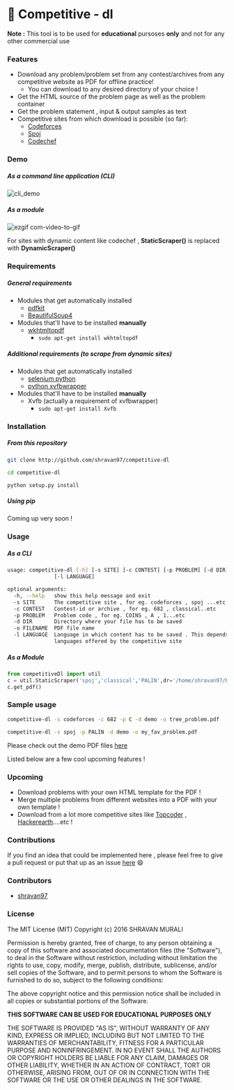 # :file_folder: Competitive - dl

**Note :** This tool is to be used for **educational** pursoses **only** and not for any other commercial use

### Features
- Download any problem/problem set from any contest/archives from any competitive website as PDF for offline practice!
	* You can download to any desired directory of your choice !
- Get the HTML source of the problem page as well as the problem container
- Get the problem statement , input & output samples as text  
- Competitive sites from which download is possible (so far):
	* [Codeforces](http://codeforces.com)
	* [Spoj](http://spoj.com)
	* [Codechef](http://codechef.com)  

### Demo
##### As a command line application (CLI)

![cli_demo](https://cloud.githubusercontent.com/assets/10980285/16903220/75f5e1d4-4c95-11e6-87b4-92a1b49605a5.gif)  

##### As a module
![ezgif com-video-to-gif](https://cloud.githubusercontent.com/assets/10980285/16902720/b3dcdcb6-4c84-11e6-836f-f5af79642763.gif)  

For sites with dynamic content like codechef , **StaticScraper()** is replaced with **DynamicScraper()**  

### Requirements
##### General requirements
- Modules that get automatically installed
	- [pdfkit](https://pypi.python.org/pypi/pdfkit)
	- [BeautifulSoup4](https://www.crummy.com/software/BeautifulSoup/bs4/doc/)
- Modules that'll have to be installed **manually**
	- [wkhtmltopdf](wkhtmltopdf.org)
		- ``` sudo apt-get install wkhtmltopdf 	```  

##### Additional requirements (to scrape from dynamic sites)
- Modules that get automatically installed
	- [selenium python](http://selenium-python.readthedocs.io/installation.html)
	- [python xvfbwrapper](https://pypi.python.org/pypi/xvfbwrapper/0.2.8)
- Modules that'll have to be installed **manually**
	- Xvfb (actually a requirement of xvfbwrapper)
		- ```sudo apt-get install Xvfb ```

### Installation
##### From this repository
```sh
git clone http://github.com/shravan97/competitive-dl 

```  

```sh
cd competitive-dl 

```  

```sh
python setup.py install  

```  
##### Using pip
Coming up very soon !  


### Usage
##### As a CLI
```sh
usage: competitive-dl [-h] [-s SITE] [-c CONTEST] [-p PROBLEM] [-d DIR] [-o FILENAME]
               [-l LANGUAGE]

optional arguments:
  -h, --help   show this help message and exit
  -s SITE      The competitive site , for eg. codeforces , spoj ...etc
  -c CONTEST   Contest-id or archive , for eg. 682 , classical..etc
  -p PROBLEM   Problem code , for eg. COINS , A , 1...etc
  -d DIR       Directory where your file has to be saved
  -o FILENAME  PDF file name
  -l LANGUAGE  Language in which content has to be saved . This depends on the
               languages offered by the competitive site
```  
##### As a Module

```python
from competitiveDl import util
c = util.StaticScraper('spoj','classical','PALIN',dr='/home/shravan97/Desktop/',out='favourite.gif')
c.get_pdf()

```
### Sample usage
```sh
competitive-dl -s codeforces -c 682 -p C -d demo -o tree_problem.pdf 

```  

```sh
competitive-dl -s spoj -p PALIN -d demo -o my_fav_problem.pdf 

```  
  
Please check out the demo PDF files [here](http://github.com/shravan97/competitive-dl/tree/master/demo)


Listed below are a few cool upcoming features !

### Upcoming
- Download problems with your own HTML template for the PDF !
- Merge multiple problems from different websites into a PDF with your own template !
- Download from a lot more competitive sites like [Topcoder](http://topcoder.com) , 
[Hackerearth](http://hackerearth.com)....etc !  

### Contributions
If you find an idea that could be implemented here , please feel free to give a pull request or put that up as an issue [here](http://github.com/shravan97/competitive-dl/issues) :smile:

### Contributors
- [shravan97](http://github.com/shravan97)

### License
The MIT License (MIT)
Copyright (c) 2016 SHRAVAN MURALI

Permission is hereby granted, free of charge, to any person obtaining a copy of this software and associated documentation files (the "Software"), to deal in the Software without restriction, including without limitation the rights to use, copy, modify, merge, publish, distribute, sublicense, and/or sell copies of the Software, and to permit persons to whom the Software is furnished to do so, subject to the following conditions:

The above copyright notice and this permission notice shall be included in all copies or substantial portions of the Software.

**THIS SOFTWARE CAN BE USED FOR EDUCATIONAL PURPOSES ONLY**  

THE SOFTWARE IS PROVIDED "AS IS", WITHOUT WARRANTY OF ANY KIND, EXPRESS OR IMPLIED, INCLUDING BUT NOT LIMITED TO THE WARRANTIES OF MERCHANTABILITY, FITNESS FOR A PARTICULAR PURPOSE AND NONINFRINGEMENT. IN NO EVENT SHALL THE AUTHORS OR COPYRIGHT HOLDERS BE LIABLE FOR ANY CLAIM, DAMAGES OR OTHER LIABILITY, WHETHER IN AN ACTION OF CONTRACT, TORT OR OTHERWISE, ARISING FROM, OUT OF OR IN CONNECTION WITH THE SOFTWARE OR THE USE OR OTHER DEALINGS IN THE SOFTWARE.
